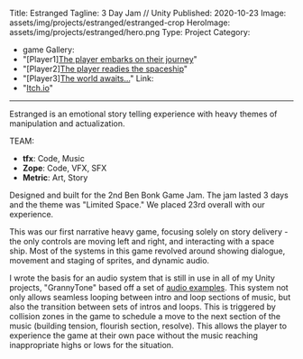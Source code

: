 ﻿Title: Estranged
Tagline: 3 Day Jam // Unity
Published: 2020-10-23
Image: assets/img/projects/estranged/estranged-crop
HeroImage: assets/img/projects/estranged/hero.png
Type: Project
Category: 
  - game
Gallery:
  - "[Player1][The player embarks on their journey](assets/img/projects/estranged/estranged)"
  - "[Player2][The player readies the spaceship](assets/img/projects/estranged/spaceship.png)"
  - "[Player3][The world awaits...](assets/img/projects/estranged/sky.png)"
Link:
  - "[Itch.io](https://metriczero.itch.io/estrange)"
---
Estranged is an emotional story telling experience with heavy themes of manipulation and actualization.

TEAM: 
- **tfx**: Code, Music
- **Zope**: Code, VFX, SFX
- **Metric**: Art, Story

Designed and built for the 2nd Ben Bonk Game Jam.  The jam lasted 3 days and the theme was "Limited Space."  We placed 23rd overall with our experience.

This was our first narrative heavy game, focusing solely on story delivery - the only controls are moving left and right, and interacting with a space ship.  Most of the systems in this game revolved around showing dialogue, movement and staging of sprites, and dynamic audio.

I wrote the basis for an audio system that is still in use in all of my Unity projects, "GrannyTone" based off a set of [audio examples](https://gamedevbeginner.com/how-to-play-audio-in-unity-with-examples/).  This system not only allows seamless looping between intro and loop sections of music, but also the transition between sets of intros and loops.  This is triggered by collision zones in the game to schedule a move to the next section of the music (building tension, flourish section, resolve).  This allows the player to experience the game at their own pace without the music reaching inappropriate highs or lows for the situation.